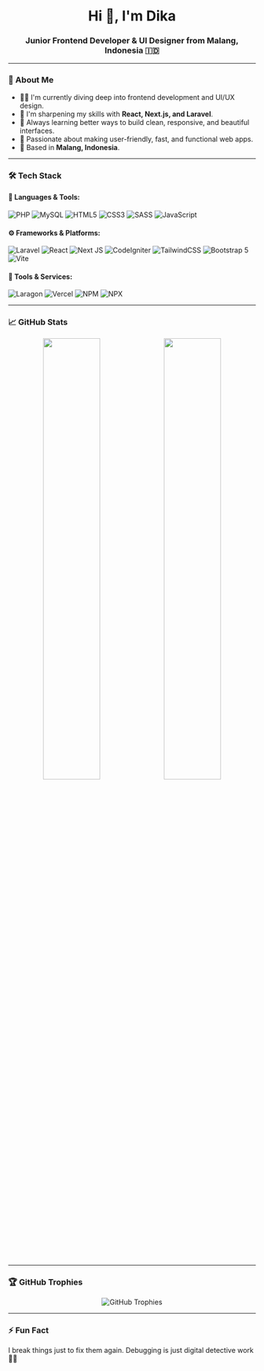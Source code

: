 <h1 align="center">Hi 👋, I'm Dika</h1>
<h3 align="center">Junior Frontend Developer & UI Designer from Malang, Indonesia 🇮🇩</h3>

---

### 💫 About Me

- 👨‍💻 I'm currently diving deep into frontend development and UI/UX design.
- 🧠 I'm sharpening my skills with **React, Next.js, and Laravel**.
- 🌱 Always learning better ways to build clean, responsive, and beautiful interfaces.
- 🎨 Passionate about making user-friendly, fast, and functional web apps.
- 📍 Based in **Malang, Indonesia**.

---

### 🛠️ Tech Stack

#### 🔧 Languages & Tools:
![PHP](https://img.shields.io/badge/PHP-777BB4?style=for-the-badge&logo=php&logoColor=white)
![MySQL](https://img.shields.io/badge/MySQL-005C84?style=for-the-badge&logo=mysql&logoColor=white)
![HTML5](https://img.shields.io/badge/HTML5-E34F26?style=for-the-badge&logo=html5&logoColor=white)
![CSS3](https://img.shields.io/badge/CSS3-1572B6?style=for-the-badge&logo=css3&logoColor=white)
![SASS](https://img.shields.io/badge/Sass-hotpink?style=for-the-badge&logo=sass&logoColor=white)
![JavaScript](https://img.shields.io/badge/JavaScript-F7DF1E?style=for-the-badge&logo=javascript&logoColor=black)

#### ⚙️ Frameworks & Platforms:
![Laravel](https://img.shields.io/badge/Laravel-FF2D20?style=for-the-badge&logo=laravel&logoColor=white)
![React](https://img.shields.io/badge/React-20232a?style=for-the-badge&logo=react&logoColor=61DAFB)
![Next JS](https://img.shields.io/badge/Next.js-black?style=for-the-badge&logo=next.js&logoColor=white)
![CodeIgniter](https://img.shields.io/badge/CodeIgniter-EF4223?style=for-the-badge&logo=codeigniter&logoColor=white)
![TailwindCSS](https://img.shields.io/badge/TailwindCSS-38B2AC?style=for-the-badge&logo=tailwind-css&logoColor=white)
![Bootstrap 5](https://img.shields.io/badge/Bootstrap-7952B3?style=for-the-badge&logo=bootstrap&logoColor=white)
![Vite](https://img.shields.io/badge/Vite-646CFF?style=for-the-badge&logo=vite&logoColor=white)

#### 🚀 Tools & Services:
![Laragon](https://img.shields.io/badge/Laragon-4E4E4E?style=for-the-badge&logo=laravel&logoColor=white)
![Vercel](https://img.shields.io/badge/Vercel-000000?style=for-the-badge&logo=vercel&logoColor=white)
![NPM](https://img.shields.io/badge/NPM-CB3837?style=for-the-badge&logo=npm&logoColor=white)
![NPX](https://img.shields.io/badge/NPX-000000?style=for-the-badge&logo=npm&logoColor=white)

---
### 📈 GitHub Stats

<div align="center">
  <img src="https://github-readme-stats.vercel.app/api?username=mahardika24&show_icons=true&theme=tokyonight&hide_border=true&custom_title=My%20GitHub%20Stats" width="48%" />
  <img src="https://streak-stats.demolab.com?user=mahardika24&theme=tokyonight&hide_border=true" width="48%" />
</div>


---

### 🏆 GitHub Trophies

<p align="center">
  <img src="https://github-profile-trophy.vercel.app/?username=mahardika24&theme=gruvbox&no-frame=true&column=7" alt="GitHub Trophies" />
</p>

---

### ⚡ Fun Fact

I break things just to fix them again. Debugging is just digital detective work 🕵️‍♂️

